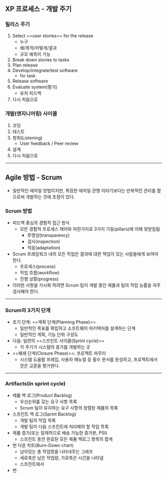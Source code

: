 ## XP 프로세스 - 개발 주기
### 릴리스 주기
1. Select ==user stories== for the release
	- 누구
	- 왜/목적/어떻게/결과
	- 규모 예측이 가능
2. Break down stories to tasks
3. Plan release
4. Develop/integrate/test software
	- for task
5. Release software
6. Evaluate system(평가)
	- 유저 피드백
0. 다시 처음으로

### 개발(엔지니어링) 사이클
1. 코딩
2. 테스트
3. 청취(Listening)
	- User feedback / Peer review
4. 설계
0. 다시 처음으로

---
## Agile 방법 - Scrum
- 일반적인 애자일 방법이지만, 특정한 애자일 관행 이라기보다는 반복적인 관리를 함으로써 개발하는 것에 초점이 있다.

### Scrum 방법
- 피드백 중심의 경험적 접근 방식
	- 모든 경험적 프로세스 제어와 마찬가지로 3가지 기둥(pillars)에 의해 뒷받침됨
		- 투명성(transparency)
		- 검사(inspection)
		- 적응(adaptation)
- Scrum 프레임워크 내의 모든 작업은 결과에 대한 책임이 있는 사람들에게 보여야 한다.
	- 프로세스(process)
	- 작업 흐름(workflow)
	- 진행 상황(progress)
- 이러한 사항을 가시화 하려면 Scrum 팀이 개발 중인 제품과 팀의 작업 능률을 자주 검사해야 한다.
---
### Scrum의 3가지 단계
- 초기 단계: ==계획 단계(Planning Phase)==
	- 일반적인 목표를 확립하고 소프트웨어 아키텍처를 설계하는 단계
	- 일반적인 계획, 기능 단위 구성도
- 다음: 일련의 ==스프린트 사이클(Sprint cycle)==
	- 각 주기가 시스템의 증가를 개발하는 곳
- ==폐쇄 단계(Closure Phase)==: 프로젝트 마무리
	- 시스템 도움말 프레임, 사용자 매뉴얼 등 필수 문서를 완성하고, 프로젝트에서 얻은 교훈을 평가한다.

---
### Artifacts(in sprint cycle)
- 제품 백 로그(Product Backlog)
	- 우선순위를 갖는 요구 사항 목록
	- Scrum 팀이 유지하는 요구 사항의 정렬된 제품의 목록
- 스프린트 백 로그(Sprint Backlog)
	- 개발 팀의 작업 목록
	- 개발 팀이 다음 스프린트에 처리해야 할 작업 목록
- 제품 증가(또는 잠재적으로 배송 가능한 증가분, PSI)
	- 스프린트 동안 완료된 모든 제품 백로그 항목의 합계
- 번 다운 차트(Burn-Down chart)
	- 남아있는 총 작업량을 나타내주는 그래프
	- 세로축은 남은 작업량, 가로축은 시간을 나타냄
	- 스프린트에서 
- 번